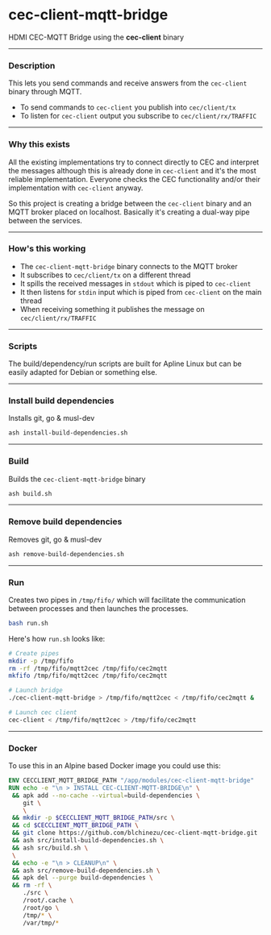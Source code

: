 # cec-client-mqtt-bridge
HDMI CEC-MQTT Bridge using the **cec-client** binary

--------------------------------------------------------------------------------

### Description

This lets you send commands and receive answers from the `cec-client` binary
through MQTT.

 - To send commands to `cec-client` you publish into `cec/client/tx`
 - To listen for `cec-client` output you subscribe to `cec/client/rx/TRAFFIC`

--------------------------------------------------------------------------------

### Why this exists

All the existing implementations try to connect directly to CEC and interpret
the messages although this is already done in `cec-client` and it's the most
reliable implementation. Everyone checks the CEC functionality and/or their
implementation with `cec-client` anyway.

So this project is creating a bridge between the `cec-client` binary and an MQTT
broker placed on localhost. Basically it's creating a dual-way pipe between the
services.

--------------------------------------------------------------------------------

### How's this working

 - The `cec-client-mqtt-bridge` binary connects to the MQTT broker
 - It subscribes to `cec/client/tx` on a different thread
 - It spills the received messages in `stdout` which is piped to `cec-client`
 - It then listens for `stdin` input which is piped from `cec-client` on the
   main thread
 - When receiving something it publishes the message on `cec/client/rx/TRAFFIC`

--------------------------------------------------------------------------------

### Scripts

The build/dependency/run scripts are built for Apline Linux but can be easily
adapted for Debian or something else.

--------------------------------------------------------------------------------

### Install build dependencies

Installs git, go & musl-dev

```bash
ash install-build-dependencies.sh
```
--------------------------------------------------------------------------------

### Build

Builds the `cec-client-mqtt-bridge` binary

```bash
ash build.sh
```
--------------------------------------------------------------------------------

### Remove build dependencies

Removes git, go & musl-dev

```bash
ash remove-build-dependencies.sh
```
--------------------------------------------------------------------------------

### Run

Creates two pipes in `/tmp/fifo/` which will facilitate the communication
between processes and then launches the processes.

```bash
bash run.sh
```

Here's how `run.sh` looks like:

```bash
# Create pipes
mkdir -p /tmp/fifo
rm -rf /tmp/fifo/mqtt2cec /tmp/fifo/cec2mqtt
mkfifo /tmp/fifo/mqtt2cec /tmp/fifo/cec2mqtt

# Launch bridge
./cec-client-mqtt-bridge > /tmp/fifo/mqtt2cec < /tmp/fifo/cec2mqtt &

# Launch cec client
cec-client < /tmp/fifo/mqtt2cec > /tmp/fifo/cec2mqtt

```

--------------------------------------------------------------------------------

### Docker

To use this in an Alpine based Docker image you could use this:

```dockerfile
ENV CECCLIENT_MQTT_BRIDGE_PATH "/app/modules/cec-client-mqtt-bridge"
RUN echo -e "\n > INSTALL CEC-CLIENT-MQTT-BRIDGE\n" \
 && apk add --no-cache --virtual=build-dependencies \
    git \
    \
 && mkdir -p $CECCLIENT_MQTT_BRIDGE_PATH/src \
 && cd $CECCLIENT_MQTT_BRIDGE_PATH \
 && git clone https://github.com/blchinezu/cec-client-mqtt-bridge.git ./src \
 && ash src/install-build-dependencies.sh \
 && ash src/build.sh \
 \
 && echo -e "\n > CLEANUP\n" \
 && ash src/remove-build-dependencies.sh \
 && apk del --purge build-dependencies \
 && rm -rf \
    ./src \
    /root/.cache \
    /root/go \
    /tmp/* \
    /var/tmp/*
```